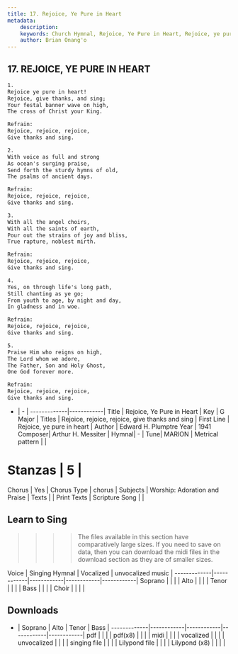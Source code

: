 ```yaml
---
title: 17. Rejoice, Ye Pure in Heart
metadata:
    description: 
    keywords: Church Hymnal, Rejoice, Ye Pure in Heart, Rejoice, ye pure in heart, Rejoice, rejoice, rejoice, give thanks and sing
    author: Brian Onang'o
---
```



## 17. REJOICE, YE PURE IN HEART

```txt
1.
Rejoice ye pure in heart!
Rejoice, give thanks, and sing;
Your festal banner wave on high,
The cross of Christ your King.

Refrain:
Rejoice, rejoice, rejoice,
Give thanks and sing.

2.
With voice as full and strong
As ocean's surging praise,
Send forth the sturdy hymns of old,
The psalms of ancient days.

Refrain:
Rejoice, rejoice, rejoice,
Give thanks and sing.

3.
With all the angel choirs,
With all the saints of earth,
Pour out the strains of joy and bliss,
True rapture, noblest mirth.

Refrain:
Rejoice, rejoice, rejoice,
Give thanks and sing.

4.
Yes, on through life's long path,
Still chanting as ye go;
From youth to age, by night and day,
In gladness and in woe.

Refrain:
Rejoice, rejoice, rejoice,
Give thanks and sing.

5.
Praise Him who reigns on high,
The Lord whom we adore,
The Father, Son and Holy Ghost,
One God forever more.

Refrain:
Rejoice, rejoice, rejoice,
Give thanks and sing.

```

- |   -  |
-------------|------------|
Title | Rejoice, Ye Pure in Heart |
Key | G Major |
Titles | Rejoice, rejoice, rejoice, give thanks and sing |
First Line | Rejoice, ye pure in heart |
Author | Edward H. Plumptre
Year | 1941
Composer| Arthur H. Messiter |
Hymnal|  - |
Tune| MARION |
Metrical pattern | |
# Stanzas | 5 |
Chorus | Yes |
Chorus Type | chorus |
Subjects | Worship: Adoration and Praise |
Texts |  |
Print Texts | 
Scripture Song |  |
  
## Learn to Sing

>>>> The files available in this section have comparatively large sizes. If you need to save on data, then you can download the midi files in the download section as they are of smaller sizes.

Voice |  Singing Hymnal | Vocalized | unvocalized music |
-------------|------------|------------|------------|------------|
Soprano | | | |
Alto | | | |
Tenor | | | |
Bass | | | |
Choir | | | |

## Downloads

- |  Soprano | Alto | Tenor | Bass |
-------------|------------|------------|------------|------------|
pdf | | | |
pdf(x8) | | | |
midi | | | |
vocalized | | | |
unvocalized | | | |
singing file | | | |
Lilypond file | | | |
Lilypond (x8) | | | |
  